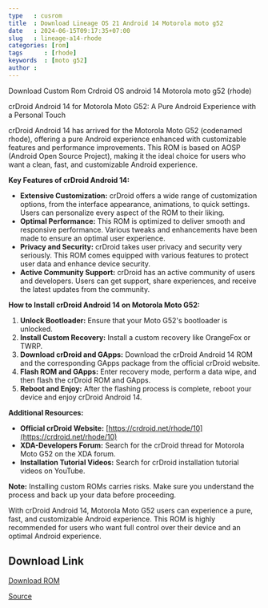 ```yaml
---
type   : cusrom
title  : Download Lineage OS 21 Android 14 Motorola moto g52
date   : 2024-06-15T09:17:35+07:00
slug   : lineage-a14-rhode
categories: [rom]
tags      : [rhode]
keywords  : [moto g52]
author : 
---
```


Download Custom Rom Crdroid OS android 14 Motorola moto g52 (rhode)

crDroid Android 14 for Motorola Moto G52: A Pure Android Experience with a Personal Touch

crDroid Android 14 has arrived for the Motorola Moto G52 (codenamed rhode), offering a pure Android experience enhanced with customizable features and performance improvements. This ROM is based on AOSP (Android Open Source Project), making it the ideal choice for users who want a clean, fast, and customizable Android experience.

**Key Features of crDroid Android 14:**

* **Extensive Customization:** crDroid offers a wide range of customization options, from the interface appearance, animations, to quick settings. Users can personalize every aspect of the ROM to their liking.
* **Optimal Performance:** This ROM is optimized to deliver smooth and responsive performance. Various tweaks and enhancements have been made to ensure an optimal user experience.
* **Privacy and Security:** crDroid takes user privacy and security very seriously. This ROM comes equipped with various features to protect user data and enhance device security.
* **Active Community Support:** crDroid has an active community of users and developers. Users can get support, share experiences, and receive the latest updates from the community.

**How to Install crDroid Android 14 on Motorola Moto G52:**

1. **Unlock Bootloader:** Ensure that your Moto G52's bootloader is unlocked.
2. **Install Custom Recovery:** Install a custom recovery like OrangeFox or TWRP.
3. **Download crDroid and GApps:** Download the crDroid Android 14 ROM and the corresponding GApps package from the official crDroid website.
4. **Flash ROM and GApps:** Enter recovery mode, perform a data wipe, and then flash the crDroid ROM and GApps.
5. **Reboot and Enjoy:** After the flashing process is complete, reboot your device and enjoy crDroid Android 14.

**Additional Resources:**

* **Official crDroid Website:** [https://crdroid.net/rhode/10](https://crdroid.net/rhode/10)
* **XDA-Developers Forum:** Search for the crDroid thread for Motorola Moto G52 on the XDA forum.
* **Installation Tutorial Videos:** Search for crDroid installation tutorial videos on YouTube.

**Note:** Installing custom ROMs carries risks. Make sure you understand the process and back up your data before proceeding.

With crDroid Android 14, Motorola Moto G52 users can experience a pure, fast, and customizable Android experience. This ROM is highly recommended for users who want full control over their device and an optimal Android experience.


## Download Link
[Download ROM](https://sourceforge.net/projects/crdroid/files/rhode/10.x/)

[Source](https://crdroid.net/rhode/10)

